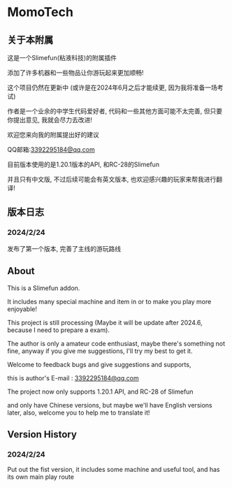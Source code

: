 # MomoTech


## 关于本附属
这是一个Slimefun(粘液科技)的附属插件

添加了许多机器和一些物品让你游玩起来更加顺畅!

这个项目仍然在更新中 (或许是在2024年6月之后才能续更, 因为我将准备一场考试)

作者是一个业余的中学生代码爱好者,  代码和一些其他方面可能不太完善, 但只要你提出意见, 我就会尽力去改进!

欢迎您来向我的附属提出好的建议

QQ邮箱:3392295184@qq.com

目前版本使用的是1.20.1版本的API, 和RC-28的Slimefun

并且只有中文版, 不过后续可能会有英文版本, 也欢迎感兴趣的玩家来帮我进行翻译!



## 版本日志
### 2024/2/24

发布了第一个版本, 完善了主线的游玩路线



## About
This is a Slimefun addon.

It includes many special machine and item in or to make you play more enjoyable!

This project is still processing (Maybe it will be update after 2024.6, because I need to prepare a exam).

The author is only a amateur code enthusiast, maybe there's something not fine, anyway if you give me suggestions, I'll try my best to get it.

Welcome to feedback bugs and give suggestions and supports,

this is author's E-mail : 3392295184@qq.com

The project now only supports 1.20.1 API, and RC-28 of Slimefun

and only have Chinese versions, but maybe we'll have English versions later, also, welcome you to help me to translate it!


## Version History
### 2024/2/24

Put out the fist version, it includes some machine and useful tool, and has its own main play route
